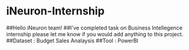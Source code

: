 # iNeuron-Internship
##Hello iNeuron team!
##I've completed task on Business Intellegence internship please let me know if you would add anything to this project.
##Dataset : Budget Sales Analaysis
##Tool : PowerBI
